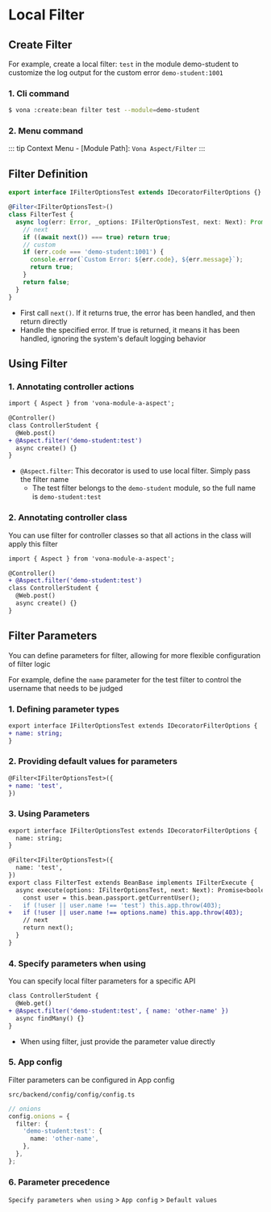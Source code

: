 # Local Filter

## Create Filter

For example, create a local filter: `test` in the module demo-student to customize the log output for the custom error `demo-student:1001`

### 1. Cli command

``` bash
$ vona :create:bean filter test --module=demo-student
```

### 2. Menu command

::: tip
Context Menu - [Module Path]: `Vona Aspect/Filter`
:::

## Filter Definition

``` typescript
export interface IFilterOptionsTest extends IDecoratorFilterOptions {}

@Filter<IFilterOptionsTest>()
class FilterTest {
  async log(err: Error, _options: IFilterOptionsTest, next: Next): Promise<boolean> {
    // next
    if ((await next()) === true) return true;
    // custom
    if (err.code === 'demo-student:1001') {
      console.error(`Custom Error: ${err.code}, ${err.message}`);
      return true;
    }
    return false;
  }
}
```

- First call `next()`. If it returns true, the error has been handled, and then return directly
- Handle the specified error. If true is returned, it means it has been handled, ignoring the system's default logging behavior

## Using Filter

### 1. Annotating controller actions

``` diff
import { Aspect } from 'vona-module-a-aspect';

@Controller()
class ControllerStudent {
  @Web.post()
+ @Aspect.filter('demo-student:test')
  async create() {}
}
```

- `@Aspect.filter`: This decorator is used to use local filter. Simply pass the filter name
  - The test filter belongs to the `demo-student` module, so the full name is `demo-student:test`

### 2. Annotating controller class

You can use filter for controller classes so that all actions in the class will apply this filter

``` diff
import { Aspect } from 'vona-module-a-aspect';

@Controller()
+ @Aspect.filter('demo-student:test')
class ControllerStudent {
  @Web.post()
  async create() {}
}
```

## Filter Parameters

You can define parameters for filter, allowing for more flexible configuration of filter logic

For example, define the `name` parameter for the test filter to control the username that needs to be judged

### 1. Defining parameter types

``` diff
export interface IFilterOptionsTest extends IDecoratorFilterOptions {
+ name: string;
}
```

### 2. Providing default values ​​for parameters

``` diff
@Filter<IFilterOptionsTest>({
+ name: 'test',
})
```

### 3. Using Parameters

``` diff
export interface IFilterOptionsTest extends IDecoratorFilterOptions {
  name: string;
}

@Filter<IFilterOptionsTest>({
  name: 'test',
})
export class FilterTest extends BeanBase implements IFilterExecute {
  async execute(options: IFilterOptionsTest, next: Next): Promise<boolean> {
    const user = this.bean.passport.getCurrentUser();
-   if (!user || user.name !== 'test') this.app.throw(403);
+   if (!user || user.name !== options.name) this.app.throw(403);
    // next
    return next();
  }
}
```

### 4. Specify parameters when using

You can specify local filter parameters for a specific API

``` diff
class ControllerStudent {
  @Web.get()
+ @Aspect.filter('demo-student:test', { name: 'other-name' })
  async findMany() {}
}
```

- When using filter, just provide the parameter value directly

### 5. App config

Filter parameters can be configured in App config

`src/backend/config/config/config.ts`

``` typescript
// onions
config.onions = {
  filter: {
    'demo-student:test': {
      name: 'other-name',
    },
  },
};
```

### 6. Parameter precedence

`Specify parameters when using` > `App config` > `Default values`
